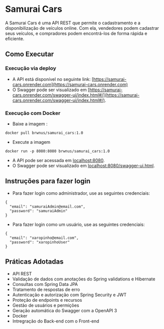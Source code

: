 # Samurai Cars

A Samurai Cars é uma API REST que permite o cadastramento e a disponibilização de veículos online. 
Com ela, vendedores podem cadastrar seus veículos, e compradores podem encontrá-los de forma rápida e eficiente.

## Como Executar

### Execução via deploy
- A API está disponível no seguinte link: [https://samurai-cars.onrender.com](https://samurai-cars.onrender.com)
- O Swagger pode ser visualizado em [https://samurai-cars.onrender.com/swagger-ui/index.html#/](https://samurai-cars.onrender.com/swagger-ui/index.html#/).

### Execução com Docker
- Baixe a imagem :
```
docker pull brwnus/samurai_cars:1.0 
```
- Execute a imagem
```
docker run -p 8080:8080 brwnus/samurai_cars:1.0
```
- A API pode ser acessada em [localhost:8080](http://localhost:8080).
- O Swagger pode ser visualizado em [localhost:8080/swagger-ui.html](http://localhost:8080/swagger-ui.html).

## Instruções para fazer login

- Para fazer login como administrador, use as seguintes credenciais:
```
{
  "email": "samuraiAdmin@email.com",
  "password": "samuraiAdmin"
}
```
- Para fazer login como um usuário, use as seguintes credenciais:
```
{
  "email": "xaropinho@email.com",
  "password": "xaropinhoUser"
}
``` 

## Práticas Adotadas
- API REST
- Validação de dados com anotações do Spring validations e Hibernate
- Consultas com Spring Data JPA
- Tratamento de respostas de erro
- Autenticação e autorização com Spring Security e JWT
- Proteção de endpoints e recursos
- Gestão de usuários e permições
- Geração automática do Swagger com a OpenAPI 3
- Docker
- Intregração do Back-end com o Front-end
